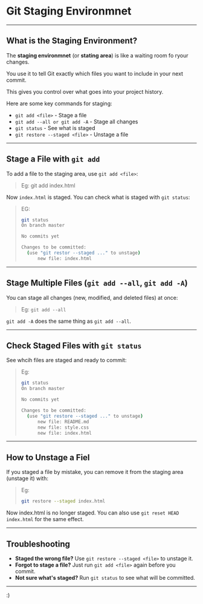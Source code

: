 # Git Staging Environmnet

---

## What is the Staging Environment?

The **staging environmnet** (or **stating area**) is like a waiting room fo ryour changes.

You use it to tell Git exactly which files you want to include in your next commit.

This gives you control over what goes into your project history.

Here are some key commands for staging:

- `git add <file>` - Stage a file
- `git add --all or git add -A` - Stage all changes
- `git status` - See what is staged
- `git restore --staged <file>` - Unstage a file

---

## Stage a File with `git add`

To add a file to the staging area, use `git add <file>`:

> Eg:
> git add index.html

Now `index.html` is staged. You can check what is staged with `git status`:

> EG:
>
> ```sh
> git status
> On branch master
>
> No commits yet
>
> Changes to be committed:
>   (use "git restor --staged ..." to unstage)
>       new file: index.html
> ```

---

## Stage Multiple Files (`git add --all`, `git add -A`)

You can stage all changes (new, modified, and deleted files) at once:

> Eg: `git add --all`

`git add -A` does the same thing as `git add --all`.

---

## Check Staged Files with `git status`

See whcih files are staged and ready to commit:

> Eg:
>
> ```sh
> git status
> On branch master
>
> No commits yet
>
> Changes to be committed:
>   (use "git restore --staged ..." to unstage)
>       new file: README.md
>       new file: style.css
>       new file: index.html
> ```

---

## How to Unstage a Fiel

If you staged a file by mistake, you can remove it from the staging area (unstage it) with:

> Eg:
>
> ```sh
> git restore --staged index.html
> ```

Now index.html is no longer staged. You can also use `git reset HEAD index.html` for the same effect.

---

## Troubleshooting

- **Staged the wrong file?** Use `git restore --staged <file>` to unstage it.
- **Forgot to stage a file?** Just run `git add <file>` again before you commit.
- **Not sure what's staged?** Run `git status` to see what will be committed.

---

:)
